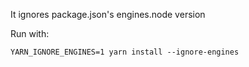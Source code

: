 It ignores package.json's engines.node version

Run with:
```
YARN_IGNORE_ENGINES=1 yarn install --ignore-engines
```